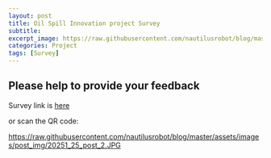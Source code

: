 ```yaml
---
layout: post
title: Oil Spill Innovation project Survey
subtitle:
excerpt_image: https://raw.githubusercontent.com/nautilusrobot/blog/master/assets/images/post_img/20251_25_post_1.JPG
categories: Project
tags: [Survey]
---
```


## Please help to provide your feedback

Survey link is <a href="https://docs.google.com/forms/d/e/1FAIpQLScQjODMeY7p-KM2L4x7t6aeTrRiEYwAlA9THJV4EW0B3Arn0g/viewform"> here </a>

or scan the QR code:

https://raw.githubusercontent.com/nautilusrobot/blog/master/assets/images/post_img/20251_25_post_2.JPG